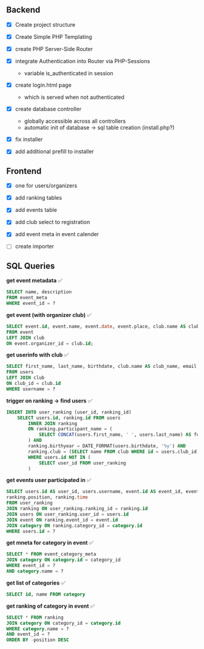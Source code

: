 ## Backend

- [x] Create project structure
- [x] Create Simple PHP Templating
- [x] create PHP Server-Side Router
- [x] integrate Authentication into Router via PHP-Sessions
	* variable is_authenticated in session
- [x] create login.html page
	* which is served when not authenticated
- [x] create database controller
	* globally accessible across all controllers
	* automatic init of database -> sql table creation (install.php?)
- [x] fix installer
- [x] add additional prefill to installer
		
	
## Frontend

- [x] one for users/organizers
- [x] add ranking tables
- [x] add events table
- [x] add club select to registration
- [x] add event meta in event calender
- [ ] create importer


## SQL Queries

**get event metadata** ✅

```sql
SELECT name, description
FROM event_meta
WHERE event_id = ?
```

**get event (with organizer club)** ✅

```sql
SELECT event.id, event.name, event.date, event.place, club.name AS club_name
FROM event
LEFT JOIN club
ON event.organizer_id = club.id;
```

**get userinfo with club** ✅

```sql
SELECT first_name, last_name, birthdate, club.name AS club_name, email, is_active, is_verified 
FROM users 
LEFT JOIN club
ON club_id = club.id
WHERE username = ?
```

**trigger on ranking -> find users** ✅

```sql
INSERT INTO user_ranking (user_id, ranking_id)
	SELECT users.id, ranking.id FROM users
		INNER JOIN ranking 
		ON ranking.participant_name = (
			SELECT CONCAT(users.first_name, ' ', users.last_name) AS full_name
		) AND
		ranking.birthyear = DATE_FORMAT(users.birthdate, '%y') AND
		ranking.club = (SELECT name FROM club WHERE id = users.club_id)
		WHERE users.id NOT IN (
			SELECT user_id FROM user_ranking
		)
```

**get events user participated in** ✅

```sql
SELECT users.id AS user_id, users.username, event.id AS event_id, event.name, category.name AS category_name,
ranking.position, ranking.time
FROM user_ranking
JOIN ranking ON user_ranking.ranking_id = ranking.id
JOIN users ON user_ranking.user_id = users.id
JOIN event ON ranking.event_id = event.id
JOIN category ON ranking.category_id = category.id
WHERE users.id = ?
```

**get mneta for category in event** ✅

```sql
SELECT * FROM event_category_meta
JOIN category ON category.id = category_id
WHERE event_id = ?
AND category.name = ?
```

**get list of categories** ✅

```sql
SELECT id, name FROM category
```

**get ranking of category in event** ✅

```sql
SELECT * FROM ranking
JOIN category ON category_id = category.id
WHERE category.name = ?
AND event_id = ?
ORDER BY -position DESC
```